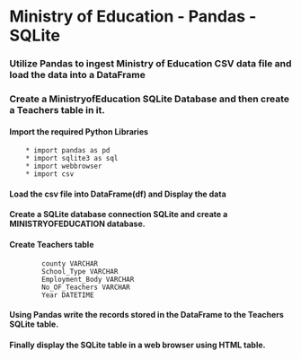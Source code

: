 # Ministry of Education - Pandas - SQLite 

### Utilize Pandas to ingest Ministry of Education CSV data file and load the data into a DataFrame
    
### Create a MinistryofEducation SQLite Database and then create a Teachers table in it. 

#### Import the required Python Libraries

        * import pandas as pd
        * import sqlite3 as sql
        * import webbrowser
        * import csv
        
#### Load the csv file into DataFrame(df) and Display the data
#### Create a SQLite database connection SQLite and create a MINISTRYOFEDUCATION database.
#### Create Teachers table
        
            county VARCHAR
            School_Type VARCHAR
            Employment_Body VARCHAR
            No_OF_Teachers VARCHAR
            Year DATETIME
            
#### Using Pandas write the records stored in the DataFrame to the Teachers SQLite table.


#### Finally display the SQLite table in a web browser using HTML table.
